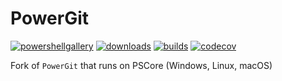 # PowerGit

[![powershellgallery](https://img.shields.io/powershellgallery/v/PowerGit.svg)](https://www.powershellgallery.com/packages/PowerGit)
[![downloads](https://img.shields.io/powershellgallery/dt/PowerGit.svg?label=downloads)](https://www.powershellgallery.com/packages/PowerGit)
 [![builds](https://img.shields.io/vso/build/felixfbecker/3de339ed-a9c4-4785-b858-fb695061bbf4/1.svg)](https://felixfbecker.visualstudio.com/PowerGit/_build/latest?definitionId=1&branch=master)
[![codecov](https://codecov.io/gh/felixfbecker/PowerGit/branch/master/graph/badge.svg)](https://codecov.io/gh/felixfbecker/PowerGit)

Fork of `PowerGit` that runs on PSCore (Windows, Linux, macOS)
